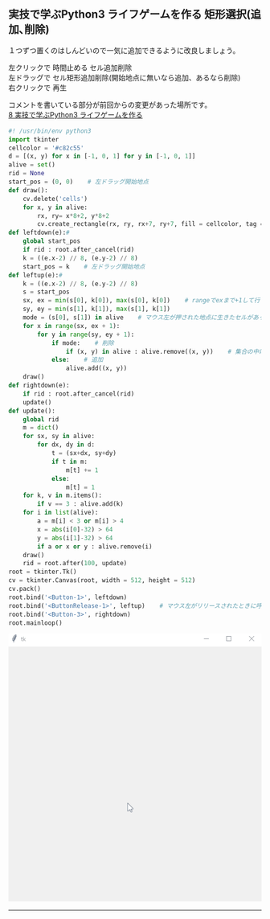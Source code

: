 ## 実技で学ぶPython3 ライフゲームを作る 矩形選択(追加､削除)

１つずつ置くのはしんどいので一気に追加できるように改良しましょう。  

左クリックで 時間止める セル追加削除  
左ドラッグで セル矩形追加削除(開始地点に無いなら追加、あるなら削除)  
右クリックで 再生  

コメントを書いている部分が前回からの変更があった場所です。  
[8 実技で学ぶPython3 ライフゲームを作る](https://github.com/ebi-cp/docs/blob/master/ebi-programing-magazine/8/README.md)  
```python
#! /usr/bin/env python3
import tkinter
cellcolor = '#c82c55'
d = [(x, y) for x in [-1, 0, 1] for y in [-1, 0, 1]]
alive = set()
rid = None
start_pos = (0, 0)    # 左ドラッグ開始地点
def draw():
    cv.delete('cells')
    for x, y in alive:
        rx, ry= x*8+2, y*8+2
        cv.create_rectangle(rx, ry, rx+7, ry+7, fill = cellcolor, tag = 'cells')
def leftdown(e):#
    global start_pos
    if rid : root.after_cancel(rid)
    k = ((e.x-2) // 8, (e.y-2) // 8)
    start_pos = k    # 左ドラッグ開始地点
def leftup(e):#
    k = ((e.x-2) // 8, (e.y-2) // 8)
    s = start_pos
    sx, ex = min(s[0], k[0]), max(s[0], k[0])    # rangeでexまで+1して行くので小さい方をsx大きい方をex
    sy, ey = min(s[1], k[1]), max(s[1], k[1])
    mode = (s[0], s[1]) in alive    # マウス左が押された地点に生きたセルがあったか無かったか
    for x in range(sx, ex + 1):
        for y in range(sy, ey + 1):
            if mode:    # 削除
                if (x, y) in alive : alive.remove((x, y))    # 集合の中にないものを消そうとするとエラーになるのであるか確かめる
            else:    # 追加
                alive.add((x, y))
    draw()
def rightdown(e):
    if rid : root.after_cancel(rid)
    update()
def update():
    global rid
    m = dict()
    for sx, sy in alive:
        for dx, dy in d:
            t = (sx+dx, sy+dy)
            if t in m:
                m[t] += 1
            else:
                m[t] = 1
    for k, v in m.items():
        if v == 3 : alive.add(k)
    for i in list(alive):
        a = m[i] < 3 or m[i] > 4
        x = abs(i[0]-32) > 64
        y = abs(i[1]-32) > 64
        if a or x or y : alive.remove(i)
    draw()
    rid = root.after(100, update)
root = tkinter.Tk()
cv = tkinter.Canvas(root, width = 512, height = 512)
cv.pack()
root.bind('<Button-1>', leftdown)
root.bind('<ButtonRelease-1>', leftup)    # マウス左がリリースされたときに呼ぶ関数を登録
root.bind('<Button-3>', rightdown)
root.mainloop()
```

![Gif](https://raw.githubusercontent.com/ebi-cp/docs/master/ebi-programing-magazine/9/lifegame2.gif)


---
